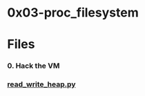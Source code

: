 # 0x03-proc_filesystem

# Files

### 0. Hack the VM
### [read_write_heap.py](https://github.com/Ineffable22/holbertonschool-system_linux/blob/main/0x03-proc_filesystem/read_write_heap.py)

```C

```

